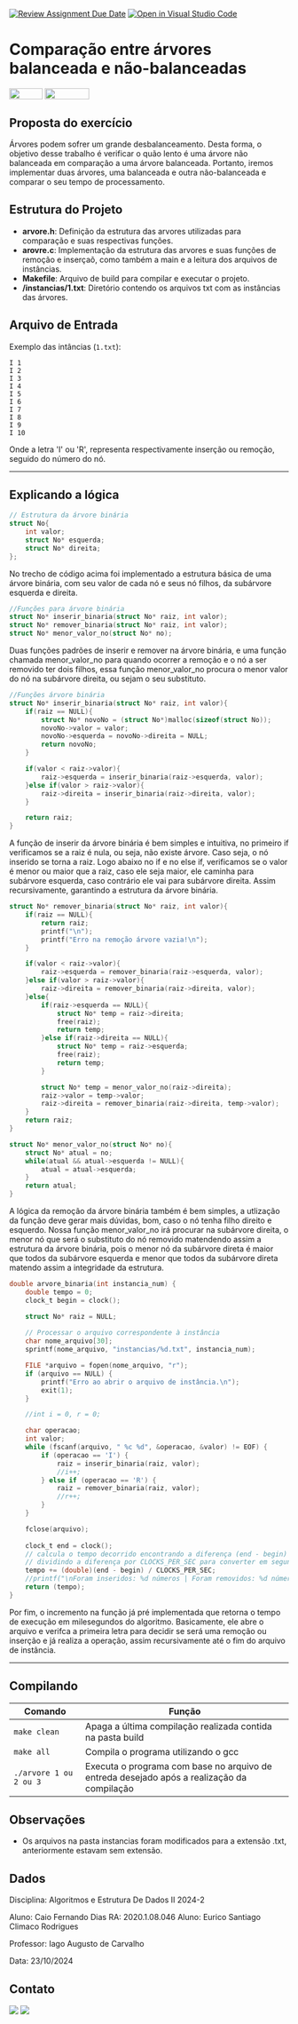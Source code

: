 [![Review Assignment Due Date](https://classroom.github.com/assets/deadline-readme-button-22041afd0340ce965d47ae6ef1cefeee28c7c493a6346c4f15d667ab976d596c.svg)](https://classroom.github.com/a/K7_2VYVB)
[![Open in Visual Studio Code](https://classroom.github.com/assets/open-in-vscode-2e0aaae1b6195c2367325f4f02e2d04e9abb55f0b24a779b69b11b9e10269abc.svg)](https://classroom.github.com/online_ide?assignment_repo_id=16159211&assignment_repo_type=AssignmentRepo)

# Comparação entre árvores balanceada e não-balanceadas


<img align="center" height="20px" width="60px" src="https://img.shields.io/badge/C-00599C?style=for-the-badge&logo=c&logoColor=white"/>

<img align="center" height="20px" width="80px" src="https://img.shields.io/badge/Made%20for-VSCode-1f425f.svg"/> 
</a> 
</div>

<h2><a>Proposta do exercício</a></h2>

Árvores podem sofrer um grande desbalanceamento. Desta forma, o objetivo desse trabalho é verificar o quão lento é uma árvore não balanceada em comparação a uma árvore balanceada. Portanto, iremos implementar duas árvores, uma balanceada e outra não-balanceada e comparar o seu tempo de processamento.

<h2><a>Estrutura do Projeto</a></h2>

- **arvore.h**: Definição da estrutura das arvores utilizadas para comparação e suas respectivas funções.
- **arovre.c**: Implementação da estrutura das arvores e suas funções de remoção e inserçaõ, como também a main e a leitura dos arquivos de instâncias.
- **Makefile**: Arquivo de build para compilar e executar o projeto.
- **/instancias/1.txt**: Diretório contendo os arquivos txt com as instâncias das árvores.

<h2><a> Arquivo de Entrada </h2></a>

Exemplo das intâncias (`1.txt`):

```
I 1
I 2
I 3
I 4
I 5
I 6
I 7
I 8
I 9
I 10

```

Onde a letra 'I' ou 'R', representa respectivamente inserção ou remoção, seguido do número do nó.

---

<h2><a>Explicando a lógica</h2></a>

```c
// Estrutura da árvore binária
struct No{
    int valor;
    struct No* esquerda;
    struct No* direita;
};
```

No trecho de código acima foi implementado a estrutura básica de uma árvore binária, com seu valor de cada nó e seus nó filhos, da subárvore esquerda e direita.

```c
//Funções para árvore binária
struct No* inserir_binaria(struct No* raiz, int valor);
struct No* remover_binaria(struct No* raiz, int valor);
struct No* menor_valor_no(struct No* no);
```

Duas funções padrões de inserir e remover na árvore binária, e uma função chamada menor_valor_no para quando ocorrer a remoção e o nó a ser removido ter dois filhos, essa função menor_valor_no procura o menor valor do nó na subárvore direita, ou sejam o seu substituto.

```c
//Funções árvore binária
struct No* inserir_binaria(struct No* raiz, int valor){
    if(raiz == NULL){
        struct No* novoNo = (struct No*)malloc(sizeof(struct No));
        novoNo->valor = valor;
        novoNo->esquerda = novoNo->direita = NULL;
        return novoNo;
    }

    if(valor < raiz->valor){
        raiz->esquerda = inserir_binaria(raiz->esquerda, valor);
    }else if(valor > raiz->valor){
        raiz->direita = inserir_binaria(raiz->direita, valor);
    }

    return raiz;
}
```

A função de inserir da árvore binária é bem simples e intuitiva, no primeiro if verificamos se a raiz é nula, ou seja, não existe árvore. Caso seja, o nó inserido se torna a raiz. Logo abaixo no if e no else if, verificamos se o valor é menor ou maior que a raiz, caso ele seja maior, ele caminha para subárvore esquerda, caso contrário ele vai para subárvore direita. Assim recursivamente, garantindo a estrutura da árvore binária.

```c
struct No* remover_binaria(struct No* raiz, int valor){
    if(raiz == NULL){
        return raiz;
        printf("\n");
        printf("Erro na remoção árvore vazia!\n");
    }

    if(valor < raiz->valor){
        raiz->esquerda = remover_binaria(raiz->esquerda, valor);
    }else if(valor > raiz->valor){
        raiz->direita = remover_binaria(raiz->direita, valor);
    }else{
        if(raiz->esquerda == NULL){
            struct No* temp = raiz->direita;
            free(raiz);
            return temp;
        }else if(raiz->direita == NULL){
            struct No* temp = raiz->esquerda;
            free(raiz);
            return temp;
        }

        struct No* temp = menor_valor_no(raiz->direita);
        raiz->valor = temp->valor;
        raiz->direita = remover_binaria(raiz->direita, temp->valor);
    }
    return raiz;
}

struct No* menor_valor_no(struct No* no){
    struct No* atual = no;
    while(atual && atual->esquerda != NULL){
        atual = atual->esquerda;
    }
    return atual;
}
```

A lógica da remoção da árvore binária também é bem simples, a utlização da função deve gerar mais dúvidas, bom, caso o nó tenha filho direito e esquerdo. Nossa função menor_valor_no irá procurar na subárvore direita, o menor nó que será o substituto do nó removido matendendo assim a estrutura da árvore binária, pois o menor nó da subárvore direta é maior que todos da subárvore esquerda e menor que todos da subárvore direta matendo assim a integridade da estrutura.

```c
double arvore_binaria(int instancia_num) {
    double tempo = 0;
    clock_t begin = clock();

    struct No* raiz = NULL;
    
    // Processar o arquivo correspondente à instância
    char nome_arquivo[30];
    sprintf(nome_arquivo, "instancias/%d.txt", instancia_num);

    FILE *arquivo = fopen(nome_arquivo, "r");
    if (arquivo == NULL) {
        printf("Erro ao abrir o arquivo de instância.\n");
        exit(1);
    }

    //int i = 0, r = 0;

    char operacao;
    int valor;
    while (fscanf(arquivo, " %c %d", &operacao, &valor) != EOF) {
        if (operacao == 'I') {
            raiz = inserir_binaria(raiz, valor);
            //i++;
        } else if (operacao == 'R') {
            raiz = remover_binaria(raiz, valor);
            //r++;
        }
    }

    fclose(arquivo);
    
    clock_t end = clock();
    // calcula o tempo decorrido encontrando a diferença (end - begin) e
    // dividindo a diferença por CLOCKS_PER_SEC para converter em segundos
    tempo += (double)(end - begin) / CLOCKS_PER_SEC;
    //printf("\nForam inseridos: %d números | Foram removidos: %d números", i, r);
    return (tempo);
}
```
Por fim, o incremento na função já pré implementada que retorna o tempo de execução em milesegundos do algoritmo. Basicamente, ele abre o arquivo e verifca a primeira letra para decidir se será uma remoção ou inserção e já realiza a operação, assim recursivamente até o fim do arquivo de instância.

---

<h2><a>Compilando</a></h2>


| Comando                |  Função                                                                                           |                     
| -----------------------| ------------------------------------------------------------------------------------------------- |
|  `make clean`          | Apaga a última compilação realizada contida na pasta build                                        |
|  `make all`                | Compila o programa utilizando o gcc           |
|  `./arvore 1 ou 2 ou 3`            | Executa o programa com base no arquivo de entreda desejado após a realização da compilação                                 |


<h2><a>Observações</h2></a>

- Os arquivos na pasta instancias foram modificados para a extensão .txt, anteriormente estavam sem extensão.

<h2><a>Dados</a></h2>

<p>Disciplina: Algoritmos e Estrutura De Dados II 2024-2

Aluno: Caio Fernando Dias RA: 2020.1.08.046
Aluno: Eurico Santiago Climaco Rodrigues

Professor: Iago Augusto de Carvalho

Data: 23/10/2024</p>

<h2><a>Contato</a></h2>

<div> 
  <a href="https://github.com/Caio-Fernando-Dias"><img src="https://img.shields.io/badge/GitHub-100000?style=for-the-badge&logo=github&logoColor=white"></a>
  <a href = "mailto:caio.dias@sou.unifal-mg.edu.br"><img src="https://img.shields.io/badge/-Gmail-%23333?style=for-the-badge&logo=gmail&logoColor=white" target="_blank"></a>
</div>